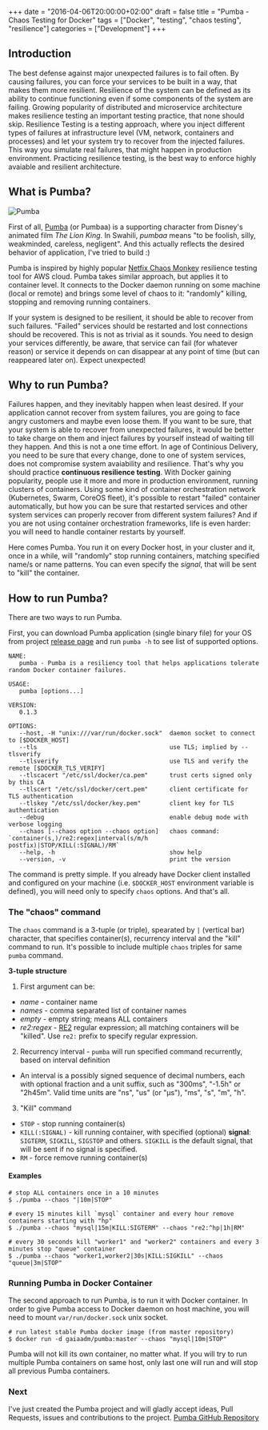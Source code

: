 +++
date = "2016-04-06T20:00:00+02:00"
draft = false
title = "Pumba - Chaos Testing for Docker"
tags = ["Docker", "testing", "chaos testing", "resilience"]
categories = ["Development"]
+++

## Introduction

The best defense against major unexpected failures is to fail often. By causing failures, you can force your services to be built in a way, that makes them more resilient.
Resilience of the system can be defined as its ability to continue functioning even if some components of the system are failing. Growing popularity of distributed and microservice architecture makes resilience testing an important testing practice, that none should skip.
Resilience Testing is a testing approach, where you inject different types of failures at infrastructure level (VM, network, containers and  processes) and let your system try to recover from the injected failures. This way you simulate real failures, that might happen in production environment. Practicing resilience testing, is the best way to enforce highly avaiable and resilient architecture.

## What is Pumba?

![Pumba](/img/pumba.png)

First of all, [Pumba](https://en.wikipedia.org/wiki/Timon_and_Pumbaa) (or Pumbaa) is a supporting character from Disney's animated film *The Lion King*. In Swahili, *pumbaa* means "to be foolish, silly, weakminded, careless, negligent". And this actually reflects the desired behavior of application, I've tried to build :)

Pumba is inspired by highly popular [Netfix Chaos Monkey](https://github.com/Netflix/SimianArmy/wiki/Chaos-Monkey) resilience testing tool for AWS cloud. Pumba takes similar approach, but applies it to container level. It connects to the Docker daemon running on some machine (local or remote) and brings some level of chaos to it: "randomly" killing, stopping and removing running containers.

If your system is designed to be resilient, it should be able to recover from such failures. "Failed" services should be restarted and lost connections should be recovered. This is not as trivial as it sounds. You need to design your services differently, be aware, that service can fail (for whatever reason) or service it depends on can disappear at any point of time (but can reappeared later on). Expect unexpected!

## Why to run Pumba?

Failures happen, and they inevitably happen when least desired. If your application cannot recover from system failures, you are going to face angry customers and maybe even loose them. If you want to be sure, that your system is able to recover from unexpected failures, it would be better to take charge on them and inject failures by yourself instead of waiting till they happen. And this is not a one time effort. In age of Continious Delivery, you need to be sure that every change, done to one of system services, does not compromise system avaiability and resilience. That's why you should practice **continuous resilience testing**.
With Docker gaining popularity, people use it more and more in production environment, running clusters of containers. Using some kind of container orchestration network (Kubernetes, Swarm, CoreOS fleet), it's possible to restart "failed" container automatically, but how you can be sure that restarted services and other system services can properly recover from different system failures? And if you are not using container orchestration frameworks, life is even harder: you will need to handle container restarts by yourself.

Here comes Pumba. You run it on every Docker host, in your cluster and it, once in a while, will "randomly" stop running containers, matching specified name/s or name patterns. You can even specify the *signal*, that will be sent to "kill" the container.

## How to run Pumba?

There are two ways to run Pumba.

First, you can download Pumba application (single binary file) for your OS from project [release page](https://github.com/gaia-adm/pumba/releases) and run `pumba -h` to see list of supported options.

```
NAME:
   pumba - Pumba is a resiliency tool that helps applications tolerate random Docker container failures.

USAGE:
   pumba [options...]

VERSION:
   0.1.3

OPTIONS:
   --host, -H "unix:///var/run/docker.sock"  daemon socket to connect to [$DOCKER_HOST]
   --tls                                     use TLS; implied by --tlsverify
   --tlsverify                               use TLS and verify the remote [$DOCKER_TLS_VERIFY]
   --tlscacert "/etc/ssl/docker/ca.pem"      trust certs signed only by this CA
   --tlscert "/etc/ssl/docker/cert.pem"      client certificate for TLS authentication
   --tlskey "/etc/ssl/docker/key.pem"        client key for TLS authentication
   --debug                                   enable debug mode with  verbose logging
   --chaos [--chaos option --chaos option]   chaos command: `container(s,)/re2:regex|interval(s/m/h postfix)|STOP/KILL(:SIGNAL)/RM`
   --help, -h                                show help
   --version, -v                             print the version
```

The command is pretty simple. If you already have Docker client installed and configured on your machine (i.e. `$DOCKER_HOST` environment variable is defined), you will need only to specify `chaos` options. And that's all.

### The "chaos" command

The `chaos` command is a 3-tuple (or triple), spearated by `|` (vertical bar) character, that specifies container(s), recurrency interval and the "kill" command to run. It's possible to include multiple `chaos` triples for same `pumba` command.

**3-tuple structure**

1. First argument can be:
  - *name* - container name
  - *names* - comma separated list of container names
  - *empty* - empty string; means ALL containers
  - *re2:regex* - [RE2](https://github.com/google/re2/wiki/Syntax) regular expression; all matching containers will be "killed". Use `re2:` prefix to specify regular expression.
2. Recurrency interval - `pumba` will run specified command recurrently, based on interval definition
  - An interval is a possibly signed sequence of decimal numbers, each with optional fraction and a unit suffix, such as "300ms", "-1.5h" or "2h45m". Valid time units are "ns", "us" (or "µs"), "ms", "s", "m", "h".
3. "Kill" command
  - `STOP` - stop running container(s)
  - `KILL(:SIGNAL)` - kill running container, with specified (optional) **signal**: `SIGTERM`, `SIGKILL`, `SIGSTOP` and others. `SIGKILL` is the default signal, that will be sent if no signal is specified.
  - `RM` - force remove running container(s)

#### Examples

```
# stop ALL containers once in a 10 minutes
$ ./pumba --chaos "|10m|STOP"
```

```
# every 15 minutes kill `mysql` container and every hour remove containers starting with "hp"
$ ./pumba --chaos "mysql|15m|KILL:SIGTERM" --chaos "re2:^hp|1h|RM"
```

```
# every 30 seconds kill "worker1" and "worker2" containers and every 3 minutes stop "queue" container
$ ./pumba --chaos "worker1,worker2|30s|KILL:SIGKILL" --chaos "queue|3m|STOP"
```

### Running Pumba in Docker Container

The second approach to run Pumba, is to run it with Docker container.
In order to give Pumba access to Docker daemon on host machine, you will need to mount `var/run/docker.sock` unix socket.

```
# run latest stable Pumba docker image (from master repository)
$ docker run -d gaiaadm/pumba:master --chaos "mysql|10m|STOP"
```

Pumba will not kill its own container, no matter what. If you will try to run multiple Pumba containers on same host, only last one will run and will stop all previous Pumba containers.

### Next

I've just created the Pumba project and will gladly accept ideas, Pull Requests, issues and contributions to the project.
[Pumba GitHub Repository](https://github.com/gaia-adm/pumba)
